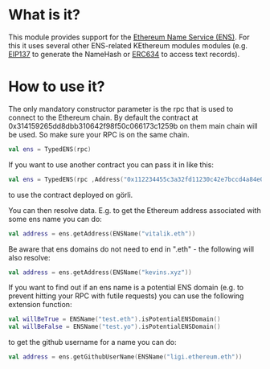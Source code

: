 What is it?
===========

This module provides support for the [Ethereum Name Service (ENS)](https://ens.domains). For this it uses several other ENS-related KEthereum modules modules (e.g. [EIP137](../eip137) to generate the NameHash or [ERC634](../erc634) to access text records).

How to use it?
==============

The only mandatory constructor parameter is the rpc that is used to connect to the Ethereum chain. By default the contract at 0x314159265dd8dbb310642f98f50c066173c1259b on them main chain will be used. So make sure your RPC is on the same chain.

```kotlin
val ens = TypedENS(rpc)
```

If you want to use another contract you can pass it in like this:

```kotlin
val ens = TypedENS(rpc ,Address("0x112234455c3a32fd11230c42e7bccd4a84e02010"))
```

to use the contract deployed on görli.

You can then resolve data. E.g. to get the Ethereum address associated with some ens name you can do:

```kotlin
val address = ens.getAddress(ENSName("vitalik.eth"))
```

Be aware that ens domains do not need to end in ".eth" - the following will also resolve:

```kotlin
val address = ens.getAddress(ENSName("kevins.xyz"))
```

If you want to find out if an ens name is a potential ENS domain (e.g. to prevent hitting your RPC with futile requests) you can use the following extension function:

```kotlin
val willBeTrue = ENSName("test.eth").isPotentialENSDomain()
val willBeFalse = ENSName("test.yo").isPotentialENSDomain()
```

to get the github username for a name you can do:

```kotlin
val address = ens.getGithubUserName(ENSName("ligi.ethereum.eth"))
```
